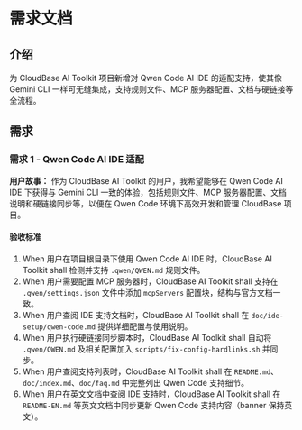 # 需求文档

## 介绍

为 CloudBase AI Toolkit 项目新增对 Qwen Code AI IDE 的适配支持，使其像 Gemini CLI 一样可无缝集成，支持规则文件、MCP 服务器配置、文档与硬链接等全流程。

## 需求

### 需求 1 - Qwen Code AI IDE 适配

**用户故事：** 作为 CloudBase AI Toolkit 的用户，我希望能够在 Qwen Code AI IDE 下获得与 Gemini CLI 一致的体验，包括规则文件、MCP 服务器配置、文档说明和硬链接同步等，以便在 Qwen Code 环境下高效开发和管理 CloudBase 项目。

#### 验收标准

1. When 用户在项目根目录下使用 Qwen Code AI IDE 时，CloudBase AI Toolkit shall 检测并支持 `.qwen/QWEN.md` 规则文件。
2. When 用户需要配置 MCP 服务器时，CloudBase AI Toolkit shall 支持在 `.qwen/settings.json` 文件中添加 `mcpServers` 配置块，结构与官方文档一致。
3. When 用户查阅 IDE 支持文档时，CloudBase AI Toolkit shall 在 `doc/ide-setup/qwen-code.md` 提供详细配置与使用说明。
4. When 用户执行硬链接同步脚本时，CloudBase AI Toolkit shall 自动将 `.qwen/QWEN.md` 及相关配置加入 `scripts/fix-config-hardlinks.sh` 并同步。
5. When 用户查阅支持列表时，CloudBase AI Toolkit shall 在 `README.md`、`doc/index.md`、`doc/faq.md` 中完整列出 Qwen Code 支持细节。
6. When 用户在英文文档中查阅 IDE 支持时，CloudBase AI Toolkit shall 在 `README-EN.md` 等英文文档中同步更新 Qwen Code 支持内容（banner 保持英文）。 